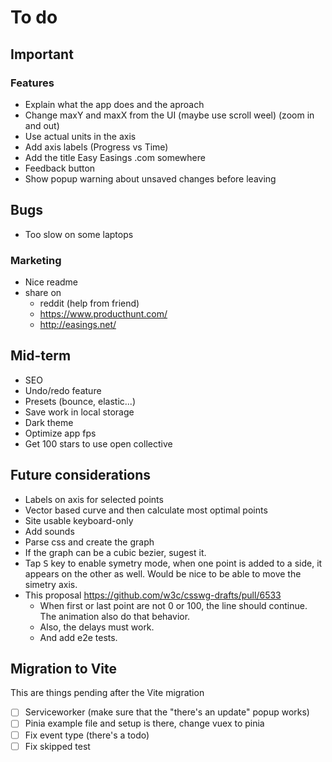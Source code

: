 # To do

## Important

### Features

- Explain what the app does and the aproach
- Change maxY and maxX from the UI (maybe use scroll weel) (zoom in and out)
- Use actual units in the axis
- Add axis labels (Progress vs Time)
- Add the title Easy Easings .com somewhere
- Feedback button
- Show popup warning about unsaved changes before leaving

## Bugs

- Too slow on some laptops

### Marketing

- Nice readme
- share on
  - reddit (help from friend)
  - <https://www.producthunt.com/>
  - <http://easings.net/>

## Mid-term

- SEO
- Undo/redo feature
- Presets (bounce, elastic...)
- Save work in local storage
- Dark theme
- Optimize app fps
- Get 100 stars to use open collective

## Future considerations

- Labels on axis for selected points
- Vector based curve and then calculate most optimal points
- Site usable keyboard-only
- Add sounds
- Parse css and create the graph
- If the graph can be a cubic bezier, sugest it.
- Tap <kbd>S</kbd> key to enable symetry mode, when one point is added to a side, it appears on the other as well. Would be nice to be able to move the simetry axis.
- This proposal <https://github.com/w3c/csswg-drafts/pull/6533>
  - When first or last point are not 0 or 100, the line should continue. The animation also do that behavior.
  - Also, the delays must work.
  - And add e2e tests.

## Migration to Vite

This are things pending after the Vite migration

- [ ] Serviceworker (make sure that the "there's an update" popup works)
- [ ] Pinia example file and setup is there, change vuex to pinia
- [ ] Fix event type (there's a todo)
- [ ] Fix skipped test
